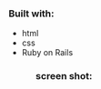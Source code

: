 <h3>Built with:</h3>
<ul>
  <li>html</li>
  <li>css</li>
  <li>Ruby on Rails</li>
<ul>
<h3>screen shot:</h3>
